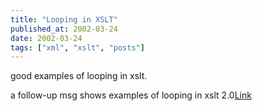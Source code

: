 ```yaml
---
title: "Looping in XSLT"
published_at: 2002-03-24
date: 2002-03-24
tags: ["xml", "xslt", "posts"]
---
```

good examples of looping in xslt.  

a follow-up msg shows examples of looping in xslt 2.0[Link](http://lists.xml.org/archives/xml-dev/200203/msg00949.html)